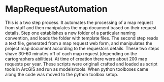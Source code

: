 # MapRequestAutomation
This is a two step process. It automates the processing of a map request from staff and then manipulates the map document based on their request details. Step one establishes a new folder of a particular naming convention, and loads the folder with template files. The second step reads a text file, generated from a map request web form, and manipulates the project map document according to the requestors details. These two steps shave 30-60 minutes off of each map request (depending on the cartographers abilities). At time of creation there were about 200 map requests per year.
These scripts were originall crafted and loaded as script tools in ArcGIS and run as models/tools. When python toolboxes came along the code was moved to the python toolbox setup.
